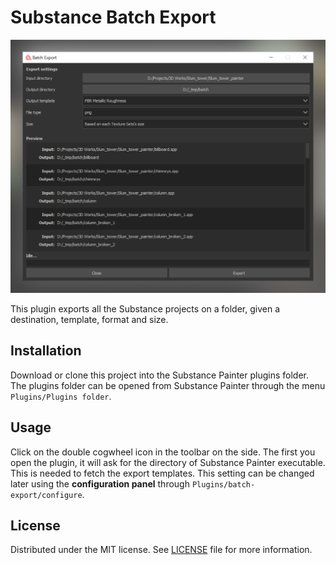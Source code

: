 # Substance Batch Export

![Batch Export window](images/batch-window.png)

This plugin exports all the Substance projects on a folder, given a destination, template, format and size.

## Installation

Download or clone this project into the Substance Painter plugins folder. The plugins folder can be opened from Substance Painter through the menu ``Plugins/Plugins folder``.

## Usage

Click on the double cogwheel icon in the toolbar on the side. The first you open the plugin, it will ask for the directory of Substance Painter executable. This is needed to fetch the export templates. This setting can be changed later using the **configuration panel** through ``Plugins/batch-export/configure``.

## License

Distributed under the MIT license. See [LICENSE](LICENSE) file for more information.